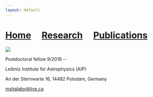 ```yaml
---
layout: default
---
```

# [Home](index)  &nbsp; &nbsp;  [Research](Research)  &nbsp; &nbsp;  [Publications](Pub) 

![][picture]

[picture]: pic.jpg

Postdoctoral fellow 9/2018 --

Leibniz Institute for Astrophysics (AIP)

An der Sternwarte 16, 14482 Potsdam, Germany

mshalaby@live.ca
